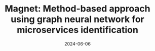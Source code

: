 ---
title: "Magnet: Method-based approach using graph neural network for microservices identification "
venue: "IEEE 21st International Conference on Software Architecture (ICSA), Hyderabad, India"
date: 2024-06-06
discription: "Presenting my paper in the research track"
---